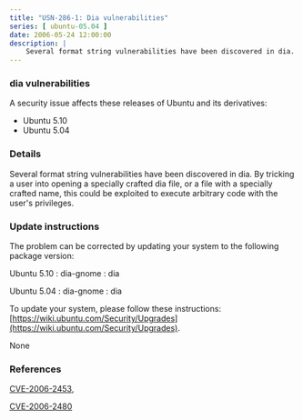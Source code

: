```yaml
---
title: "USN-286-1: Dia vulnerabilities"
series: [ ubuntu-05.04 ]
date: 2006-05-24 12:00:00
description: |
    Several format string vulnerabilities have been discovered in dia. By tricking a user into opening a specially crafted dia file, or a file with a specially crafted name, this could be exploited to execute arbitrary code with the user&#39;s privileges.
--- 
```

 
### dia vulnerabilities

A security issue affects these releases of Ubuntu and its derivatives:

* Ubuntu 5.10
* Ubuntu 5.04

### Details

Several format string vulnerabilities have been discovered in dia. By tricking a user into opening a specially crafted dia file, or a file with a specially crafted name, this could be exploited to execute arbitrary code with the user&#39;s privileges.

### Update instructions

The problem can be corrected by updating your system to the following package version:

Ubuntu 5.10
 : dia-gnome 
 : dia 

Ubuntu 5.04
 : dia-gnome 
 : dia 

To update your system, please follow these instructions: [https://wiki.ubuntu.com/Security/Upgrades](https://wiki.ubuntu.com/Security/Upgrades).

None

### References

 [CVE-2006-2453](http://people.ubuntu.com/~ubuntu-security/cve/CVE-2006-2453), 

 [CVE-2006-2480](http://people.ubuntu.com/~ubuntu-security/cve/CVE-2006-2480)
 
